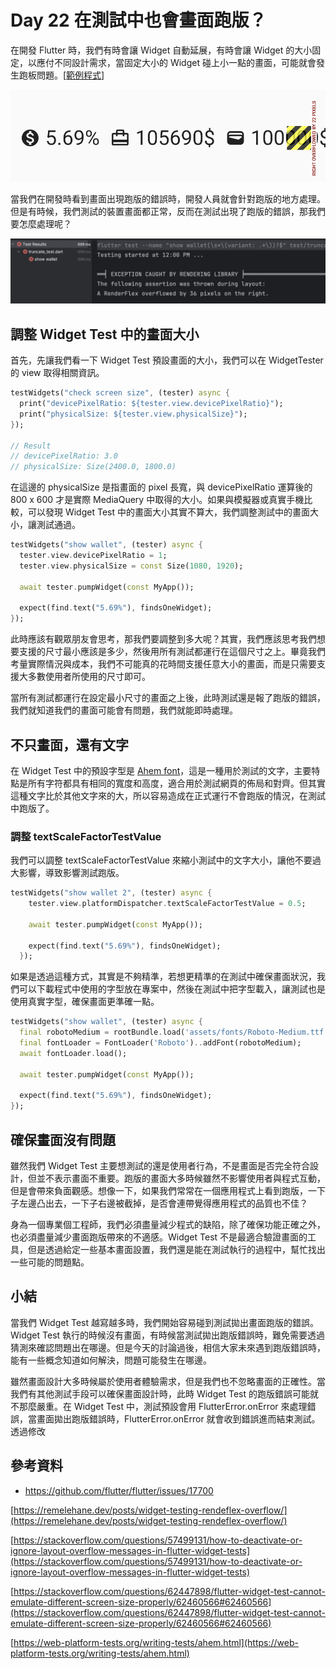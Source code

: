 # Day 22 在測試中也會畫面跑版？

在開發 Flutter 時，我們有時會讓 Widget 自動延展，有時會讓 Widget 的大小固定，以應付不同設計需求，當固定大小的 Widget 碰上小一點的畫面，可能就會發生跑板問題。[[範例程式](https://dartpad.dev/?id=00d30888f7137cd35a4002fbc44082bb)]

![](https://github.com/easylive1989/images/blob/master/static/images/2023IThome/Day21/1.png?raw=true)

當我們在開發時看到畫面出現跑版的錯誤時，開發人員就會針對跑版的地方處理。但是有時候，我們測試的裝置畫面都正常，反而在測試出現了跑版的錯誤，那我們要怎麼處理呢？

![](https://github.com/easylive1989/images/blob/master/static/images/2023IThome/Day21/2.png?raw=true)

## 調整 Widget Test 中的畫面大小

首先，先讓我們看一下 Widget Test 預設畫面的大小，我們可以在 WidgetTester 的 view 取得相關資訊。

```dart
testWidgets("check screen size", (tester) async {
  print("devicePixelRatio: ${tester.view.devicePixelRatio}");
  print("physicalSize: ${tester.view.physicalSize}");
});

// Result
// devicePixelRatio: 3.0
// physicalSize: Size(2400.0, 1800.0)
```

在這邊的 physicalSize 是指畫面的 pixel 長寬，與 devicePixelRatio 運算後的 800 x 600 才是實際 MediaQuery 中取得的大小。如果與模擬器或真實手機比較，可以發現 Widget Test 中的畫面大小其實不算大，我們調整測試中的畫面大小，讓測試通過。

```dart
testWidgets("show wallet", (tester) async {
  tester.view.devicePixelRatio = 1;
  tester.view.physicalSize = const Size(1080, 1920);

  await tester.pumpWidget(const MyApp());

  expect(find.text("5.69%"), findsOneWidget);
});
```

此時應該有觀眾朋友會思考，那我們要調整到多大呢？其實，我們應該思考我們想要支援的尺寸最小應該是多少，然後用所有測試都運行在這個尺寸之上。畢竟我們考量實際情況與成本，我們不可能真的花時間支援任意大小的畫面，而是只需要支援大多數使用者所使用的尺寸即可。

當所有測試都運行在設定最小尺寸的畫面之上後，此時測試還是報了跑版的錯誤，我們就知道我們的畫面可能會有問題，我們就能即時處理。

## 不只畫面，還有文字

在 Widget Test 中的預設字型是 [Ahem font](https://web-platform-tests.org/writing-tests/ahem.html)，這是一種用於測試的文字，主要特點是所有字符都具有相同的寬度和高度，適合用於測試網頁的佈局和對齊。但其實這種文字比於其他文字來的大，所以容易造成在正式運行不會跑版的情況，在測試中跑版了。

### 調整 textScaleFactorTestValue

我們可以調整 textScaleFactorTestValue 來縮小測試中的文字大小，讓他不要過大影響，導致影響測試跑版。

```dart
testWidgets("show wallet 2", (tester) async {
    tester.view.platformDispatcher.textScaleFactorTestValue = 0.5;

    await tester.pumpWidget(const MyApp());

    expect(find.text("5.69%"), findsOneWidget);
  });
```

如果是透過這種方式，其實是不夠精準，若想更精準的在測試中確保畫面狀況，我們可以下載程式中使用的字型放在專案中，然後在測試中把字型載入，讓測試也是使用真實字型，確保畫面更準確一點。

```dart
testWidgets("show wallet", (tester) async {
  final robotoMedium = rootBundle.load('assets/fonts/Roboto-Medium.ttf');
  final fontLoader = FontLoader('Roboto')..addFont(robotoMedium);
  await fontLoader.load();

  await tester.pumpWidget(const MyApp());

  expect(find.text("5.69%"), findsOneWidget);
});
```

## 確保畫面沒有問題

雖然我們 Widget Test 主要想測試的還是使用者行為，不是畫面是否完全符合設計，但並不表示畫面不重要。跑版的畫面大多時候雖然不影響使用者與程式互動，但是會帶來負面觀感。想像一下，如果我們常常在一個應用程式上看到跑版，一下子左邊凸出去，一下子右邊被截掉，是否會連帶覺得應用程式的品質也不佳？

身為一個專業個工程師，我們必須盡量減少程式的缺陷，除了確保功能正確之外，也必須盡量減少畫面跑版帶來的不適感。Widget Test 不是最適合驗證畫面的工具，但是透過給定一些基本畫面設置，我們還是能在測試執行的過程中，幫忙找出一些可能的問題點。

## 小結

當我們 Widget Test 越寫越多時，我們開始容易碰到測試拋出畫面跑版的錯誤。Widget Test 執行的時候沒有畫面，有時候當測試拋出跑版錯誤時，難免需要透過猜測來確認問題出在哪邊。但是今天的討論過後，相信大家未來遇到跑版錯誤時，能有一些概念知道如何解決，問題可能發生在哪邊。

雖然畫面設計大多時候屬於使用者體驗需求，但是我們也不忽略畫面的正確性。當我們有其他測試手段可以確保畫面設計時，此時 Widget Test 的跑版錯誤可能就不那麼嚴重。在 Widget Test 中，測試預設會用 FlutterError.onError 來處理錯誤，當畫面拋出跑版錯誤時，FlutterError.onError 就會收到錯誤進而結束測試。透過修改

## 參考資料

- https://github.com/flutter/flutter/issues/17700

[https://remelehane.dev/posts/widget-testing-rendeflex-overflow/](https://remelehane.dev/posts/widget-testing-rendeflex-overflow/)

[https://stackoverflow.com/questions/57499131/how-to-deactivate-or-ignore-layout-overflow-messages-in-flutter-widget-tests](https://stackoverflow.com/questions/57499131/how-to-deactivate-or-ignore-layout-overflow-messages-in-flutter-widget-tests)

[https://stackoverflow.com/questions/62447898/flutter-widget-test-cannot-emulate-different-screen-size-properly/62460566#62460566](https://stackoverflow.com/questions/62447898/flutter-widget-test-cannot-emulate-different-screen-size-properly/62460566#62460566)

[https://web-platform-tests.org/writing-tests/ahem.html](https://web-platform-tests.org/writing-tests/ahem.html)

##